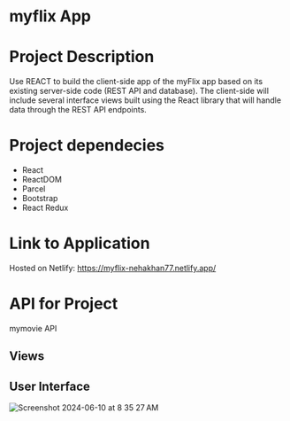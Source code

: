 # myflix App

# Project Description

Use REACT to build the client-side app of the myFlix app based on its existing server-side code (REST API and database). The client-side will include several interface views built using the React library that will handle data through the REST API endpoints.

# Project dependecies

* React
* ReactDOM
* Parcel
* Bootstrap
* React Redux

# Link to Application

Hosted on Netlify: https://myflix-nehakhan77.netlify.app/ 

# API for Project

mymovie API

## Views



## User Interface 

![Screenshot 2024-06-10 at 8 35 27 AM](https://github.com/nehakhan77/myflix-Client/assets/136394004/55e64160-391a-4378-8062-ee29dca92633)






